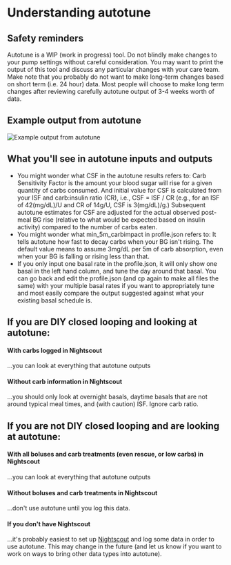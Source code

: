 # Understanding autotune

## Safety reminders

Autotune is a WIP (work in progress) tool. Do not blindly make changes to your pump settings without careful consideration. You may want to print the output of this tool and discuss any particular changes with your care team. Make note that you probably do not want to make long-term changes based on short term (i.e. 24 hour) data. Most people will choose to make long term changes after reviewing carefully autotune output of 3-4 weeks worth of data.

## Example output from autotune

![Example output from autotune](https://diyps.org/wp-content/uploads/2017/01/OpenAPS-autotune-example-by-@DanaMLewis.png)

## What you'll see in autotune inputs and outputs

* You might wonder what CSF in the autotune results refers to: Carb Sensitivity Factor is the amount your blood sugar will rise for a given quantity of carbs consumed. And initial value for CSF is calculated from your ISF and carb:insulin ratio (CR), i.e., CSF = ISF / CR (e.g., for an ISF of 42(mg/dL)/U and CR of 14g/U, CSF is 3(mg/dL)/g.)  Subsequent autotune estimates for CSF are adjusted for the actual observed post-meal BG rise (relative to what would be expected based on insulin activity) compared to the number of carbs eaten.
* You might wonder what min_5m_carbimpact in profile.json refers to: It tells autotune how fast to decay carbs when your BG isn't rising. The default value means to assume 3mg/dL per 5m of carb absorption, even when your BG is falling or rising less than that. 
* If you only input one basal rate in the profile.json, it will only show one basal in the left hand column, and tune the day around that basal. You can go back and edit the profile.json (and cp again to make all files the same) with your multiple basal rates if you want to appropriately tune and most easily compare the output suggested against what your existing basal schedule is. 

## If you are DIY closed looping and looking at autotune:

#### With carbs logged in Nightscout
...you can look at everything that autotune outputs

#### Without carb information in Nightscout
...you should only look at overnight basals, daytime basals that are not around typical meal times, and (with caution) ISF. Ignore carb ratio.


## If you are not DIY closed looping and are looking at autotune:

#### With all boluses and carb treatments (even rescue, or low carbs) in Nightscout
...you can look at everything that autotune outputs

#### Without boluses and carb treatments in Nightscout
...don't use autotune until you log this data. 

#### If you don't have Nightscout

...it's probably easiest to set up [Nightscout](http://nightscout.info) and log some data in order to use autotune. This may change in the future (and let us know if you want to work on ways to bring other data types into autotune).




